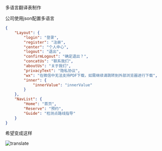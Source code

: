 多语言翻译表制作

公司使用json配置多语言

```json
{
    "Layout": {
        "login": "登录",
        "register": "注册",
        "center": "个人中心",
        "logout": "退出",
        "confirmLogout": "确定退出？",
        "concatUs": "联系我们",
        "aboutUs": "关于我们",
        "privacyText": "隐私协议",
        "wx": "在微信中无法支持PDF下载，如需继续请跳转到外部浏览器进行下载",
        "inner": {
            "innerValue": "innerValue"
        }
    },
    "NavList": {
        "Home": "首页",
        "Reserve": "预约",
        "Guide": "检测点路线指导"
    }
}
```
希望变成这样

![translate](/Users/ganguo/Documents/companyProject/json2Excel/imgs/translate.png)
